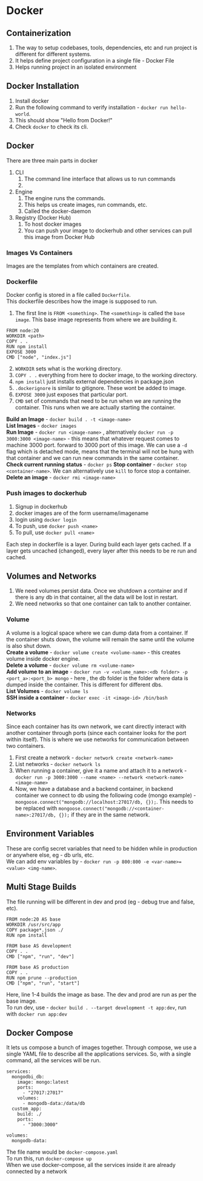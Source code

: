 # Docker

## Containerization
1. The way to setup codebases, tools, dependencies, etc and run project is different for different systems.
2. It helps define project configuration in a single file - Docker File
3. Helps running project in an isolated environment


## Docker Installation
1. Install docker
2. Run the following command to verify installation - `docker run hello-world`.
3. This should show "Hello from Docker!"
4. Check `docker` to check its cli.

## Docker
There are three main parts in docker
1. CLI
	1. The command line interface that allows us to run commands
	2. 
2. Engine
	1. The engine runs the commands.
	2. This helps us create images, run commands, etc.
	3. Called the docker-daemon
3. Registry (Docker Hub)
	1. To host docker images
	2. You can push your image to dockerhub and other services can pull this image from Docker Hub

### Images Vs Containers
Images are the templates from which containers are created.


### Dockerfile
Docker config is stored in a file called `Dockerfile`.  
This dockerfile describes how the image is supposed to run.  
1. The first line is `FROM <something>`. The `<something>` is called the `base image`. This base image represents from where we are building it.  
```
FROM node:20
WORKDIR <path>
COPY . .
RUN npm install
EXPOSE 3000
CMD ["node", "index.js"]
```
2. `WORKDIR` sets what is the working directory.
3. `COPY . .` everything from here to docker image, to the working directory.
4. `npm install` just installs external dependencies in package.json
5. `.dockerignore` is similar to gitignore. These wont be added to image.  
6. `EXPOSE 3000` just exposes that particular port.
7. `CMD` set of commands that need to be run when we are running the container. This runs when we are actually starting the container. 

**Build an Image** - `docker build . -t <image-name>`  
**List Images** - `docker images`  
**Run Image** - `docker run <image-name>` , alternatively `docker run -p 3000:3000 <image-name>` - this means that whatever request comes to machine 3000 port. forward to 3000 port of this image. We can use a `-d` flag which is detached mode, means that the terminal will not be hung with that container and we can run new commands in the same container.  
**Check current running status** - `docker ps`
**Stop container** - `docker stop <container-name>`. We can alternatively use `kill` to force stop a container.  
**Delete an image** - `docker rmi <image-name>`

### Push images to dockerhub
1. Signup in dockerhub
2. docker images are of the form username/imagename
3. login using `docker login`
4. To push, use `docker push <name>`
5. To pull, use `docker pull <name>`

Each step in dockerfile is a layer. During build each layer gets cached. If a layer gets uncached (changed), every layer after this needs to be re run and cached.  

## Volumes and Networks
1. We need volumes persist data. Once we shutdown a container and if there is any db in that container, all the data will be lost in restart.
2. We need networks so that one container can talk to another container. 


### Volume
A volume is a logical space where we can dump data from a container. If the container shuts down, the volume will remain the same until the volume is also shut down.  
**Create a volume** - `docker volume create <volume-name>` - this creates volume inside docker engine.  
**Delete a volume** - `docker volume rm <volume-name>`  
**Add volume to an image** - `docker run -v <volume_name>:<db folder> -p <port_a>:<port_b> mongo` - here , the db folder is the folder where data is dumped inside the container. This is different for different dbs.  
**List Volumes** - `docker volume ls`  
**SSH inside a container** - `docker exec -it <image-id> /bin/bash`  


### Networks
Since each container has its own network, we cant directly interact with another container through ports (since each container looks for the port within itself). This is where we use networks for communication between two containers.  
1. First create a network - `docker network create <network-name>`
2. List networks - `docker network ls`
3. When running a container, give it a name and attach it to a network - `docker run -p 3000:3000 --name <name> --network <network-name> <image-name>`
4. Now, we have a database and a backend container, in backend container we connect to db using the following code (mongo example) - `mongoose.connect("mongodb://localhost:27017/db, {});`. This needs to be replaced with `mongoose.connect("mongodb://<container-name>:27017/db, {});` if they are in the same network.  


## Environment Variables
These are config secret variables that need to be hidden while in production or anywhere else, eg - db urls, etc.  
We can add env variables by - `docker run -p 800:800 -e <var-name>=<value> <img-name>`. 

## Multi Stage Builds
The file running will be different in dev and prod (eg - debug true and false, etc). 
```
FROM node:20 AS base
WORKDIR /usr/src/app
COPY package*.json ./
RUN npm install

FROM base AS development
COPY . .
CMD ["npm", "run", "dev"]

FROM base AS production
COPY . .
RUN npm prune --production
CMD ["npm", "run", "start"]
```
Here, line 1-4 builds the image as base. The dev and prod are run as per the base image.  
To run dev, use - `docker build . --target development -t app:dev`, run with `docker run app:dev`

## Docker Compose
It lets us compose a bunch of images together. Through compose, we use a single YAML file to describe all the applications services. So, with a single command, all the services will be run.	
```
services:
  mongodbi_db:
    image: mongo:latest
    ports:
      - "27017:27017"
    volumes:
      - mongodb-data:/data/db
  custom_app:
    build: ./
    ports:
      - "3000:3000"

volumes:
  mongodb-data:
 ```
The file name would be `docker-compose.yaml`  
To run this, run `docker-compose up`  
When we use docker-compose, all the services inside it are already connected by a network